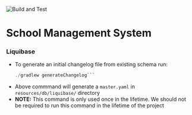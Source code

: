 ![Build and Test](https://github.com/Absolute-TechTeam/school-management/workflows/Build%20and%20Test/badge.svg?branch=master&event=push)

# School Management System


### Liquibase
* To generate an initial changelog file from existing schema run:
    ```java
    ./gradlew generateChangelog```
  
* Above commmand will generate a `master.yaml` in `resources/db/liquibase/` directory
* **NOTE:** This command is only used once in the lifetime. We should not be required to run this command in the lifetime of the project